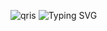![qris](https://github.com/user-attachments/assets/1d47cc4b-d1ba-4603-b09c-2debc2397537)
<img
        src="https://readme-typing-svg.herokuapp.com?font=ShadowsIntoLightsize=50&duration=5500&color=f70787&background=FF673200&center=true&vCenter=true&lines=SCAN+QRIS+UNTUK+MEMBAYAR;JANGAN+LUPA+BUKT+TRANSFER+NYA;YAA+🤩"
            alt="Typing SVG"
        />
    </a>
</p>
</div>
